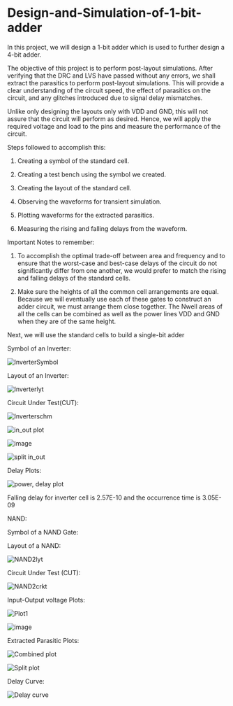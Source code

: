 # Design-and-Simulation-of-1-bit-adder

In this project, we will design a 1-bit adder which is used to further design a 4-bit adder. 

The objective of this project is to perform post-layout simulations. After verifying that the DRC and LVS have passed without any errors, we shall extract the parasitics to perform post-layout simulations. This will provide a clear understanding of the circuit speed, the effect of parasitics on the circuit, and any glitches introduced due to signal delay mismatches. 

Unlike only designing the layouts only with VDD and GND, this will not assure that the circuit will perform as desired. Hence, we will apply the required voltage and load to the pins and measure the performance of the circuit. 

Steps followed to accomplish this:

1. Creating a symbol of the standard cell.

2. Creating a test bench using the symbol we created.

3. Creating the layout of the standard cell.

4. Observing the waveforms for transient simulation.

5. Plotting waveforms for the extracted parasitics.
 
6. Measuring the rising and falling delays from the waveform.

Important Notes to remember:

1. To accomplish the optimal trade-off between area and frequency and to ensure that the worst-case and best-case delays of the circuit do not significantly differ from one another, we would prefer to match the rising and falling delays of the standard cells. 

2. Make sure the heights of all the common cell arrangements are equal. Because we will eventually use each of these gates to construct an adder circuit, we must arrange them close together. The Nwell areas of all the cells can be combined as well as the power lines VDD and GND when they are of the same height.

Next, we will use the standard cells to build a single-bit adder

Symbol of an Inverter:

![InverterSymbol](https://github.com/RoshiniUdayaKumar/Design-and-Simulation-of-1-bit-adder/assets/133715179/0c032b09-2ccd-4674-a38d-0c12d3371874)

Layout of an Inverter:

![Inverterlyt](https://github.com/RoshiniUdayaKumar/Design-and-Simulation-of-1-bit-adder/assets/133715179/ea6bad8a-bc0e-41df-a0ce-02c652d14648)

Circuit Under Test(CUT):

![Inverterschm](https://github.com/RoshiniUdayaKumar/Design-and-Simulation-of-1-bit-adder/assets/133715179/c9b1c626-e2ca-4daa-bff8-fbbe5b25bc60)

![in_out plot](https://github.com/RoshiniUdayaKumar/Design-and-Simulation-of-1-bit-adder/assets/133715179/1fd5fd47-285f-4432-bff1-2ee7a08f2634)

![image](https://github.com/RoshiniUdayaKumar/Design-and-Simulation-of-1-bit-adder/assets/133715179/ce361662-e3f8-4163-bbff-d96a3c11b670)


![split in_out](https://github.com/RoshiniUdayaKumar/Design-and-Simulation-of-1-bit-adder/assets/133715179/59013925-c6d9-4ca9-9d32-65e119a47e8b)

Delay Plots:

![power, delay plot](https://github.com/RoshiniUdayaKumar/Design-and-Simulation-of-1-bit-adder/assets/133715179/9fda872d-1325-4726-b4ff-5ef8d390eb70)

Falling delay for inverter cell is 2.57E-10 and the occurrence time is 3.05E-09

NAND:

Symbol of a NAND Gate:

Layout of a NAND:

![NAND2lyt](https://github.com/RoshiniUdayaKumar/Design-and-Simulation-of-1-bit-adder/assets/133715179/df2be439-a112-4ad9-84ae-423176a7d2b9)

Circuit Under Test (CUT):

![NAND2crkt](https://github.com/RoshiniUdayaKumar/Design-and-Simulation-of-1-bit-adder/assets/133715179/a324e4a0-55e1-418b-9d7f-2402d5ca5144)

Input-Output voltage Plots:

![Plot1](https://github.com/RoshiniUdayaKumar/Design-and-Simulation-of-1-bit-adder/assets/133715179/93a4d608-cf33-4141-bc84-e20fb7eda2ed)

![image](https://github.com/RoshiniUdayaKumar/Design-and-Simulation-of-1-bit-adder/assets/133715179/cc6c4f16-a509-491c-be11-c587dda51aed)

Extracted Parasitic Plots:

![Combined plot](https://github.com/RoshiniUdayaKumar/Design-and-Simulation-of-1-bit-adder/assets/133715179/e53c3ae4-c919-4211-b94e-250ebd67e6ba)

![Split plot](https://github.com/RoshiniUdayaKumar/Design-and-Simulation-of-1-bit-adder/assets/133715179/0a949b68-a26b-468b-89ef-6ce62b721601)

Delay Curve:

![Delay curve](https://github.com/RoshiniUdayaKumar/Design-and-Simulation-of-1-bit-adder/assets/133715179/300256c0-53f0-4b5a-b282-89c5cfa8ee22)


